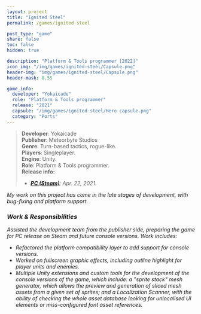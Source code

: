 ```yaml
---
layout: project
title: "Ignited Steel"
permalink: /games/ignited-steel

post_type: "game"
share: false
toc: false
hidden: true

description: "Platform & Tools programmer [2022]"
icon_img: "/img/games/ignited-steel/Capsule.png"
header-img: "img/games/ignited-steel/Capsule.png"
header-mask: 0.55

game_info:
  developer: "Yokaicade"
  role: "Platform & Tools programmer"
  release: "2021"
  capsule: "/img/games/ignited-steel/Hero capsule.png"
  category: "Ports"
---
```


>**Developer**: Yokaicade<br>
>**Publisher**: Meteorbyte Studios<br>
>**Genre**: Turn-based tactics, rogue-like.<br>
>**Players**: Singleplayer.<br>
>**Engine**: Unity.<br>
>**Role**: Platform & Tools programmer.
><br>
>**Release info:**
>- [<i class='fab fa-steam'/> **PC (Steam)**](https://store.steampowered.com/app/1550740/Ignited_Steel_Mech_Tactics/): Apr. 22, 2021.

My work on this project has come in the late stages of development, with bug-fixing and platform support.

### Work & Responsibilities

Assisted the development team from the publisher side, preparing the game for PC release on Steam and future console versions. Work includes:
 
 - Refactored the platform compatibility layer to add support for console versions.
 - Worked on fullscreen graphic effects, including outline highlight for player units and enemies.
 - Multiple Unity extensions and custom tools for the development of the console versions of the game, which include: a "sprite stack" mesh generator, which allows the preview and generation of sliced mesh assets from a given set of sprites; and a Localization Scanner, with the ability of checking the whole asset database looking for unlocalised UI elements or miss-configured font asset references.